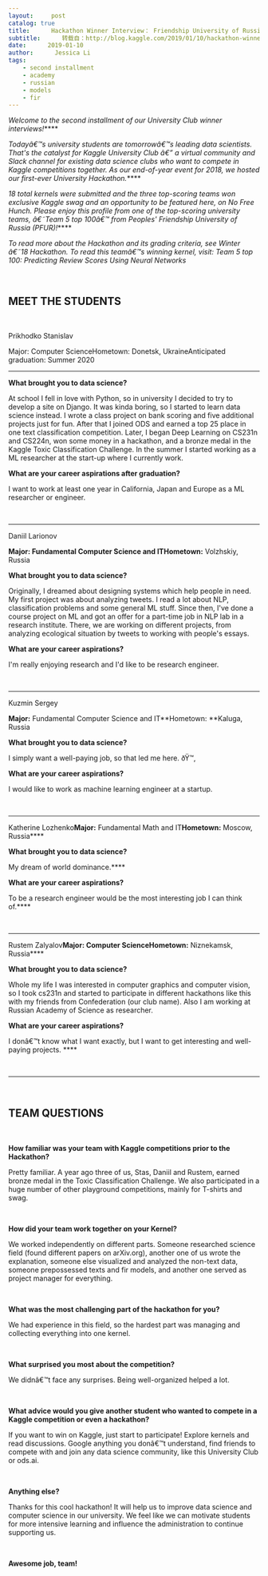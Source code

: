 ```yaml
---
layout:     post
catalog: true
title:      Hackathon Winner Interview： Friendship University of Russia | Kaggle University Club
subtitle:      转载自：http://blog.kaggle.com/2019/01/10/hackathon-winner-interview-penn-state-kaggle-university-club-2/
date:      2019-01-10
author:      Jessica Li
tags:
    - second installment
    - academy
    - russian
    - models
    - fir
---
```


*Welcome to the second installment of our University Club winner interviews!*****

*Todayâ€™s university students are tomorrowâ€™s leading data scientists. That's the catalyst for Kaggle University Club â€” a virtual community and Slack channel for existing data science clubs who want to compete in Kaggle competitions together. As our end-of-year event for 2018, we hosted our first-ever University Hackathon.*****

*18 total kernels were submitted and the three top-scoring teams won exclusive Kaggle swag and an opportunity to be featured here, on *No Free Hunch*. Please enjoy this profile from one of the top-scoring university teams, â€˜Team 5 top 100â€™ from Peoples' Friendship University of Russia (PFUR)!*****

*To read more about the Hackathon and its grading criteria, see Winter â€˜18 Hackathon. To read this teamâ€™s winning kernel, visit: Team 5 top 100: Predicting Review Scores Using Neural Networks*

 

## **MEET THE STUDENTS**

 

Prikhodko Stanislav

Major: Computer ScienceHometown: Donetsk, UkraineAnticipated graduation: Summer 2020

** **

**What brought you to data science?**

At school I fell in love with Python, so in university I decided to try to develop a site on Django. It was kinda boring, so I started to learn data science instead. I wrote a class project on bank scoring and five additional projects just for fun. After that I joined ODS and earned a top 25 place in one text classification competition. Later, I began Deep Learning on CS231n and CS224n, won some money in a hackathon, and a bronze medal in the Kaggle Toxic Classification Challenge. In the summer I started working as a ML researcher at the start-up where I currently work.

**What are your career aspirations after graduation?**

I want to work at least one year in California, Japan and Europe as a ML researcher or engineer.

 

---

Daniil Larionov

**Major: **Fundamental Computer Science and IT**Hometown:** Volzhskiy, Russia

**What brought you to data science?**

Originally, I dreamed about designing systems which help people in need. My first project was about analyzing tweets. I read a lot about NLP, classification problems and some general ML stuff. Since then, I've done a course project on ML and got an offer for a part-time job in NLP lab in a research institute. There, we are working on different projects, from analyzing ecological situation by tweets to working with people's essays.

**What are your career aspirations?**

I'm really enjoying research and I'd like to be research engineer.

 

---

Kuzmin Sergey

**Major:** Fundamental Computer Science and IT**Hometown: **Kaluga, Russia

**What brought you to data science?**

I simply want a well-paying job, so that led me here. ðŸ™‚

**What are your career aspirations?**

I would like to work as machine learning engineer at a startup.

 

---

Katherine Lozhenko**Major:** Fundamental Math and IT**Hometown:** Moscow, Russia****

**What brought you to data science?**

My dream of world dominance.****

**What are your career aspirations?**

To be a research engineer would be the most interesting job I can think of.****

 

---

Rustem Zalyalov******Major:** Computer Science**Hometown:** Niznekamsk, Russia****

**What brought you to data science?**

Whole my life I was interested in computer graphics and computer vision, so I took cs231n and started to participate in different hackathons like this with my friends from Confederation (our club name). Also I am working at Russian Academy of Science as researcher.

**What are your career aspirations?**

I donâ€™t know what I want exactly, but I want to get interesting and well-paying projects. ****

 

---

 

## **TEAM QUESTIONS**

 

**How familiar was your team with Kaggle competitions prior to the Hackathon?**

Pretty familiar. A year ago three of us, Stas, Daniil and Rustem, earned bronze medal in the Toxic Classification Challenge. We also participated in a huge number of other playground competitions, mainly for T-shirts and swag.

 

**How did your team work together on ****your Kernel****?**

We worked independently on different parts. Someone researched science field (found different papers on arXiv.org), another one of us wrote the explanation, someone else visualized and analyzed the non-text data, someone prepossessed texts and fir models, and another one served as project manager for everything.

 

**What was the most challenging part of the hackathon for you?**

We had experience in this field, so the hardest part was managing and collecting everything into one kernel.

 

**What surprised you most about the competition?**

We didnâ€™t face any surprises. Being well-organized helped a lot.

 

**What advice would you give another student who wanted to compete in a Kaggle competition or even a hackathon?**

If you want to win on Kaggle, just start to participate! Explore kernels and read discussions. Google anything you donâ€™t understand, find friends to compete with and join any data science community, like this University Club or ods.ai.

 

**Anything else?**

Thanks for this cool hackathon! It will help us to improve data science and computer science in our university. We feel like we can motivate students for more intensive learning and influence the administration to continue supporting us.

 

**Awesome job, team!**
